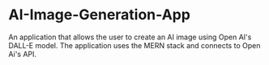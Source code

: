# AI-Image-Generation-App
An application that allows the user to create an AI image using Open AI's DALL-E model. The application uses the MERN stack and connects to Open Ai's API.
